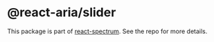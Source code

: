 # @react-aria/slider

This package is part of [react-spectrum](https://gitlab.com/watheia/spectrum). See the repo for more details.